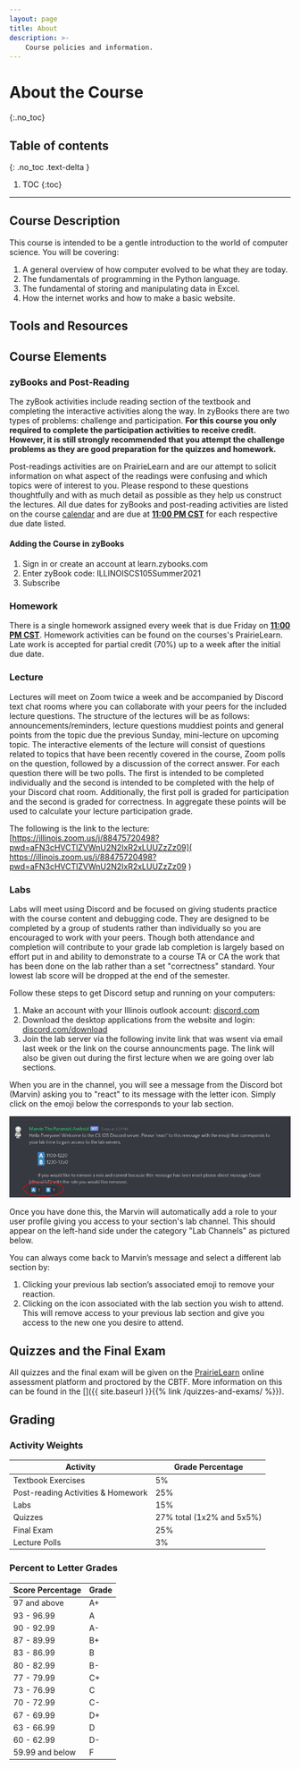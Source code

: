 ```yaml
---
layout: page
title: About
description: >-
    Course policies and information.
---
```


# About the Course
{:.no_toc}

## Table of contents
{: .no_toc .text-delta }

1. TOC
{:toc}

---

## Course Description
This course is intended to be a gentle introduction to the world of 
computer science. You will be covering:
1. A general overview of how computer evolved to be what they are today.
2. The fundamentals of programming in the Python language.
3. The fundamental of storing and manipulating data in Excel.
4. How the internet works and how to make a basic website.



## Tools and Resources

## Course Elements

### zyBooks and Post-Reading

The zyBook activities include reading section of the textbook and completing the interactive activities along the way. In zyBooks there are two types of problems: challenge and participation.  <b>For this course you only required to complete the participation activities to receive credit. However, it is still strongly recommended that you attempt the challenge problems as they are good preparation for the quizzes and homework.</b> 

Post-readings activities are on PrairieLearn and are our attempt to solicit information on what aspect of the readings were confusing and which topics were of interest to you. Please respond to these questions thoughtfully and with as much detail as possible as they help us construct the lectures. All due dates for zyBooks and post-reading activities are listed on the course [calendar](https://hamiltonfour.tech/cs-105-summer-21/calendar/) and are due at <b><u>11:00 PM CST</u></b> for each respective due date listed.

#### Adding the Course in zyBooks

1. Sign in or create an account at learn.zybooks.com
2. Enter zyBook code: ILLINOISCS105Summer2021
3. Subscribe 

### Homework

There is a single homework assigned every week that is due Friday on <b><u>11:00 PM CST</u></b>. Homework activities can be found on the courses's PrairieLearn. Late work is accepted for partial credit (70%) up to a week after the initial due date.

 
### Lecture

Lectures will meet on Zoom twice a week and be accompanied by Discord text chat rooms where you can collaborate with your peers for the included lecture questions. The structure of the lectures will be as follows: announcements/reminders, lecture questions muddiest points and general points from the topic due the previous Sunday, mini-lecture on upcoming topic. The interactive elements of the lecture will consist of questions related to topics that have been recently covered in the course, Zoom polls on the question, followed by a discussion of the correct answer. For each question there will be two polls. The first is intended to be completed individually and the second is intended to be completed with the help of your Discord chat room. Additionally, the first poll is graded for participation and the second is graded for correctness. In aggregate these points will be used to calculate your lecture participation grade.

The following is the link to the lecture: [https://illinois.zoom.us/j/88475720498?pwd=aFN3cHVCTlZVWnU2N2IxR2xLUUZzZz09]( https://illinois.zoom.us/j/88475720498?pwd=aFN3cHVCTlZVWnU2N2IxR2xLUUZzZz09 )


### Labs

Labs will meet using Discord and be focused on giving students practice with the course content and debugging code.  They are designed to be completed by a group of students rather than individually so you are encouraged to work with your peers. Though both attendance and completion will contribute to your grade lab completion is largely based on effort put in and ability to demonstrate to a course TA or CA the work that has been done on the lab rather than a set "correctness" standard. Your lowest lab score will be dropped at the end of the semester.

Follow these steps to get Discord setup and running on your computers:
1. Make an account with your Illinois outlook account: [discord.com](https://discord.com)
2. Download the desktop applications from the website and login: [discord.com/download](https://discord.com/download)
3. Join the lab server via the following invite link that was wsent via email last week or the link on the course announcments page. The link will also be given out during the first lecture when we are going over lab sections.

When you are in the channel, you will see a message from the Discord bot (Marvin) asking you to "react" to its message with the letter icon. Simply click on the emoji below the corresponds to your lab section.

![Marvin's Message](./assets/images/lab-signup.png)

Once you have done this, the Marvin will automatically add a role to your user profile giving you access to your section's lab channel. This should appear on the left-hand side under the category "Lab Channels" as pictured below.

You can always come back to Marvin’s message and select a different lab section by:
1. Clicking your previous lab section’s associated emoji to remove your reaction.
2. Clicking on the icon associated with the lab section you wish to attend.
This will remove access to your previous lab section and give you access to the new one you desire to attend. 


## Quizzes and the Final Exam

All quizzes and the final exam will be given on the [PrairieLearn](https://www.prairielearn.org/) online assessment platform and proctored by the CBTF. More information on this can be found in the []({{ site.baseurl }}{{% link /quizzes-and-exams/ %}}).

## Grading

### Activity Weights

| Activity                             | Grade Percentage                   |
| ------------------------------------ | ---------------------------------- |
| Textbook Exercises                   | 5%                                 |
| Post-reading Activities & Homework   | 25%                                |
| Labs                                 | 15%                                |
| Quizzes                              | 27% total (1x2% and 5x5%)          |
| Final Exam                           | 25%                                |
| Lecture Polls                        | 3%                                 |

### Percent to Letter Grades

|  Score Percentage  |  Grade  |
| ------------------ | ------- |
|  97 and above      |  A+     |
|  93 - 96.99        |  A      |
|  90 - 92.99        |  A-     |
|  87 - 89.99        |  B+     |
|  83 - 86.99        |  B      |
|  80 - 82.99        |  B-     |
|  77 - 79.99        |  C+     |
|  73 - 76.99        |  C      |
|  70 - 72.99        |  C-     |
|  67 - 69.99        |  D+     |
|  63 - 66.99        |  D      |
|  60 - 62.99        |  D-     |
|  59.99 and below   |  F      |

